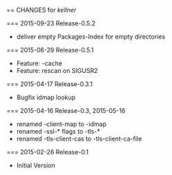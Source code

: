 == CHANGES for *kellner*

=== 2015-09-23 Release-0.5.2

* deliver empty Packages-Index for empty directories

=== 2015-06-29 Release-0.5.1

* Feature: -cache
* Feature: rescan on SIGUSR2

=== 2015-04-17 Release-0.3.1

* Bugfix idmap lookup


=== 2015-04-16 Release-0.3, 2015-05-16

* renamed -client-map to -idmap
* renamed -ssl-* flags to -tls-*
* renamed -tls-client-cas to -tls-client-ca-file

=== 2015-02-26 Release-0.1

* Initial Version

